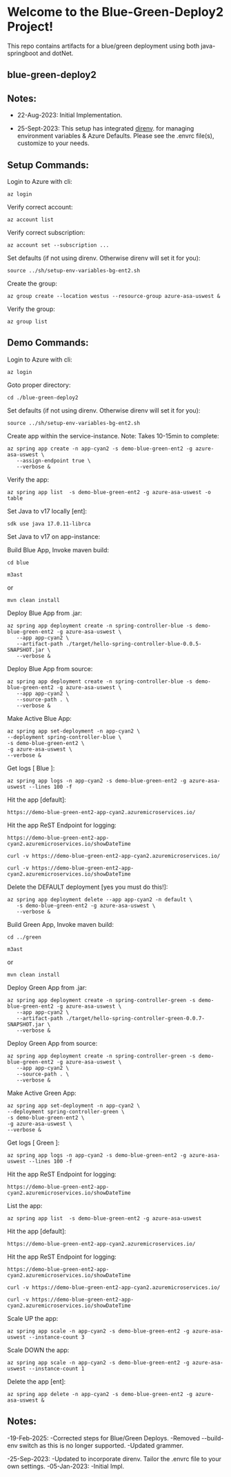 
# Welcome to the Blue-Green-Deploy2 Project!

This repo contains artifacts for a blue/green deployment using both java-springboot and dotNet.


## blue-green-deploy2

## Notes:
- 22-Aug-2023: Initial Implementation.
* 25-Sept-2023: This setup has integrated [direnv](https://direnv.net). for managing environment variables & Azure Defaults.  Please see the .envrc file(s), customize to your needs.


## Setup Commands:

Login to Azure with cli:
```
az login
```

Verify correct account:
```
az account list
```

Verify correct subscription:
```
az account set --subscription ...
```

Set defaults (if not using direnv.  Otherwise direnv will set it for you):
```
source ../sh/setup-env-variables-bg-ent2.sh
```


Create the group:
```
az group create --location westus --resource-group azure-asa-uswest &
```

Verify the group:
```
az group list
```


## Demo Commands:

Login to Azure with cli:
```
az login
```

Goto proper directory:
```
cd ./blue-green-deploy2
```

Set defaults (if not using direnv.  Otherwise direnv will set it for you):
```
source ../sh/setup-env-variables-bg-ent2.sh
```

Create app within the service-instance. Note: Takes 10-15min to complete:
```
az spring app create -n app-cyan2 -s demo-blue-green-ent2 -g azure-asa-uswest \
   --assign-endpoint true \
   --verbose &
```

Verify the app:
```
az spring app list  -s demo-blue-green-ent2 -g azure-asa-uswest -o table
```

Set Java to v17 locally [ent]:
```
sdk use java 17.0.11-librca
```

Set Java to v17 on app-instance:




Build Blue App, Invoke maven build:
```
cd blue
```
```
m3ast
```
or

```
mvn clean install
```

Deploy Blue App from .jar:

```
az spring app deployment create -n spring-controller-blue -s demo-blue-green-ent2 -g azure-asa-uswest \
   --app app-cyan2 \
   --artifact-path ./target/hello-spring-controller-blue-0.0.5-SNAPSHOT.jar \
   --verbose &
```

Deploy Blue App from source:

```
az spring app deployment create -n spring-controller-blue -s demo-blue-green-ent2 -g azure-asa-uswest \
   --app app-cyan2 \
   --source-path . \
   --verbose &
```

Make Active Blue App:
```
az spring app set-deployment -n app-cyan2 \
--deployment spring-controller-blue \
-s demo-blue-green-ent2 \
-g azure-asa-uswest \
--verbose &
```

Get logs [ Blue ]:
```
az spring app logs -n app-cyan2 -s demo-blue-green-ent2 -g azure-asa-uswest --lines 100 -f
```

Hit the app [default]:
```
https://demo-blue-green-ent2-app-cyan2.azuremicroservices.io/
```

Hit the app ReST Endpoint for logging:
```
https://demo-blue-green-ent2-app-cyan2.azuremicroservices.io/showDateTime
```

```
curl -v https://demo-blue-green-ent2-app-cyan2.azuremicroservices.io/
```

```
curl -v https://demo-blue-green-ent2-app-cyan2.azuremicroservices.io/showDateTime
```

Delete the DEFAULT deployment [yes you must do this!]: 
```
az spring app deployment delete --app app-cyan2 -n default \
   -s demo-blue-green-ent2 -g azure-asa-uswest \
   --verbose &
```

Build Green App, Invoke maven build:
```
cd ../green
```

```
m3ast
```
or

```
mvn clean install
```

Deploy Green App from .jar:

```
az spring app deployment create -n spring-controller-green -s demo-blue-green-ent2 -g azure-asa-uswest \
   --app app-cyan2 \
   --artifact-path ./target/hello-spring-controller-green-0.0.7-SNAPSHOT.jar \
   --verbose &
```

Deploy Green App from source:

```
az spring app deployment create -n spring-controller-green -s demo-blue-green-ent2 -g azure-asa-uswest \
   --app app-cyan2 \
   --source-path . \
   --verbose &
```

Make Active Green App:
```
az spring app set-deployment -n app-cyan2 \
--deployment spring-controller-green \
-s demo-blue-green-ent2 \
-g azure-asa-uswest \
--verbose &
```

Get logs [ Green ]:
```
az spring app logs -n app-cyan2 -s demo-blue-green-ent2 -g azure-asa-uswest --lines 100 -f
```

Hit the app ReST Endpoint for logging:
```
https://demo-blue-green-ent2-app-cyan2.azuremicroservices.io/showDateTime
```

List the app:
```
az spring app list  -s demo-blue-green-ent2 -g azure-asa-uswest
```

Hit the app [default]:
```
https://demo-blue-green-ent2-app-cyan2.azuremicroservices.io/
```

Hit the app ReST Endpoint for logging:
```
https://demo-blue-green-ent2-app-cyan2.azuremicroservices.io/showDateTime
```

```
curl -v https://demo-blue-green-ent2-app-cyan2.azuremicroservices.io/
```

```
curl -v https://demo-blue-green-ent2-app-cyan2.azuremicroservices.io/showDateTime
```

Scale UP the app:
```
az spring app scale -n app-cyan2 -s demo-blue-green-ent2 -g azure-asa-uswest --instance-count 3
```

Scale DOWN the app:
```
az spring app scale -n app-cyan2 -s demo-blue-green-ent2 -g azure-asa-uswest --instance-count 1
```

Delete the app [ent]:
```
az spring app delete -n app-cyan2 -s demo-blue-green-ent2 -g azure-asa-uswest &
```


## Notes:
-19-Feb-2025:  -Corrected steps for Blue/Green Deploys.
               -Removed --build-env switch as this is no longer supported.
               -Updated grammer.

-25-Sep-2023:  -Updated to incorporate direnv.  Tailor the .envrc file to your own settings.
-05-Jan-2023:  -Initial Impl.






